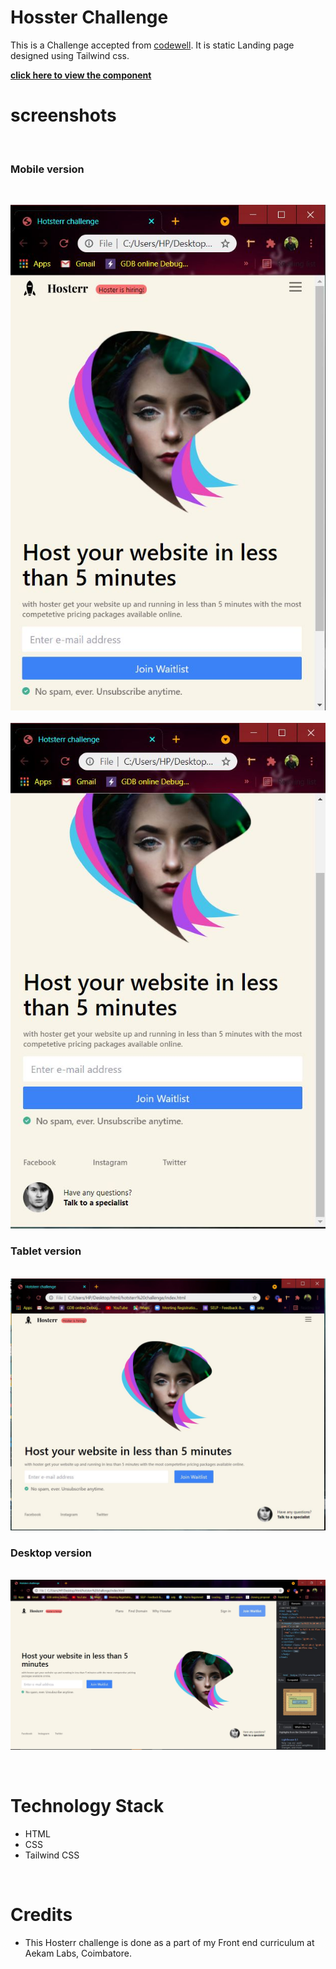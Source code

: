 # Hosster Challenge

This is a Challenge accepted from [codewell](https://www.codewell.cc/challenges/hosterr-waitlist-page--60b3ea4c0cc72310b5a2494d). It is static Landing page designed using Tailwind css.

[**click here to view the component**]()
&nbsp;

# screenshots
&nbsp;

### Mobile version

&nbsp;

![Image](refs/mobile-1.JPG)
&nbsp;
![Image](refs/mobile-2.JPG)

### Tablet version

&nbsp;
![Image](refs/Tablet.JPG)

### Desktop version

&nbsp;
![Image](refs/Desktop.JPG)

&nbsp;

# Technology Stack
- HTML
- CSS
- Tailwind CSS

&nbsp;

# Credits
- This Hosterr challenge is done as a part of my Front end curriculum at Aekam Labs, Coimbatore.







